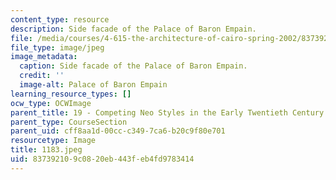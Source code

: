 ```yaml
---
content_type: resource
description: Side facade of the Palace of Baron Empain.
file: /media/courses/4-615-the-architecture-of-cairo-spring-2002/837392109c0820eb443feb4fd9783414_1183.jpeg
file_type: image/jpeg
image_metadata:
  caption: Side facade of the Palace of Baron Empain.
  credit: ''
  image-alt: Palace of Baron Empain
learning_resource_types: []
ocw_type: OCWImage
parent_title: 19 - Competing Neo Styles in the Early Twentieth Century
parent_type: CourseSection
parent_uid: cff8aa1d-00cc-c349-7ca6-b20c9f80e701
resourcetype: Image
title: 1183.jpeg
uid: 83739210-9c08-20eb-443f-eb4fd9783414
---
```

